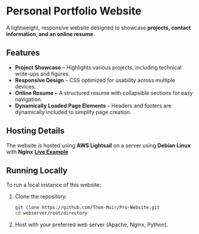 # Personal Portfolio Website  
A lightweight, responsive website designed to showcase **projects, contact information, and an online resume**.  

## Features  
- **Project Showcase** – Highlights various projects, including technical write-ups and figures.  
- **Responsive Design** – CSS optimized for usability across multiple devices.  
- **Online Resume** – A structured resume with collapsible sections for easy navigation.  
- **Dynamically Loaded Page Elements** – Headers and footers are dynamically included to simplify page creation.  

## Hosting Details  
The website is hosted using **AWS Lightsail** on a server using **Debian Linux** with **Nginx**
	**[Live Example](https://www.thomasmuirit.com)**  

## Running Locally  
To run a local instance of this website:  
1. Clone the repository:  
   ```bash
   git clone https://github.com/Thom-Muir/Pro-Website.git  
   cd webserver/root/directory  
   ```
2. Host with your preferred web server (Apache, Nginx, Python).
